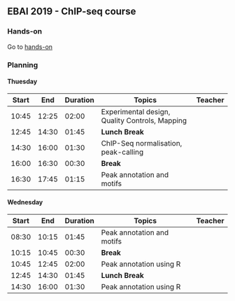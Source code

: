 ## EBAI 2019 - ChIP-seq course

### Hands-on
Go to [hands-on](/hands-on/hands-on.md)

### Planning

#### Thuesday
| **Start** | **End** | **Duration** | **Topics** | **Teacher** |
| -------- | --------- | --------- | ----------- | ----------- |
| 10:45 | 12:25 | 02:00 | Experimental design, Quality Controls, Mapping |  |
| 12:45 | 14:30 | 01:45 | **Lunch Break** |  |
| 14:30 | 16:00 | 01:30 | ChIP-Seq normalisation, peak-calling |  |
| 16:00 | 16:30 | 00:30 | **Break** |  |
| 16:30 | 17:45 | 01:15 | Peak annotation and motifs |  |

#### Wednesday
| **Start** | **End** | **Duration** | **Topics** | **Teacher** |
| -------- | --------- | --------- | ----------- | ----------- |
| 08:30 | 10:15 | 01:45 | Peak annotation and motifs |  |
| 10:15 | 10:45 | 00:30 | **Break** |  |
| 10:45 | 12:45 | 02:00 | Peak annotation using R |  |
| 12:45 | 14:30 | 01:45 | **Lunch Break** |  |
| 14:30 | 16:00 | 01:30 | Peak annotation using R |  |
